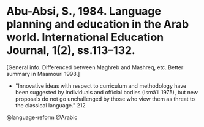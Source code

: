 # Abu-Absi, S., 1984. Language planning and education in the Arab world.  International Education Journal, 1(2), ss.113–132.

[General info. Differenced between Maghreb and Mashreq, etc. Better summary in Maamouri 1998.]

- "Innovative ideas with respect to curriculum and methodology have been suggested by individuals and official bodies (Ismāʿil 1975), but new proposals do not go unchallenged by those who view them as threat to the classical language." 212

@language-reform
@Arabic

